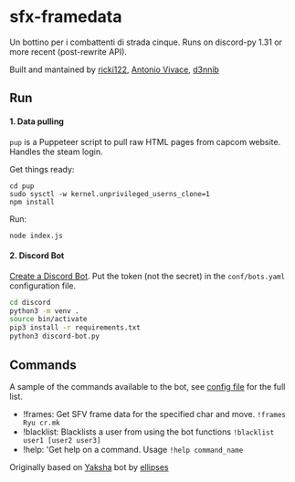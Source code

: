 # sfx-framedata

Un bottino per i combattenti di strada cinque. Runs on discord-py 1.31 or more recent (post-rewrite API).

Built and mantained by [ricki122](https://twitter.com/ricki122), [Antonio Vivace](https://twitter.com/avivace4), [d3nnib](https://twitter.com/dennibevilacqua)


## Run

#### 1. Data pulling

`pup` is a Puppeteer script to pull raw HTML pages from capcom website. Handles the steam login.

Get things ready:

```
cd pup
sudo sysctl -w kernel.unprivileged_userns_clone=1
npm install
```

Run:

```
node index.js
```

#### 2. Discord Bot

[Create a Discord Bot](https://discordpy.readthedocs.io/en/latest/discord.html). Put the token (not the secret) in the `conf/bots.yaml` configuration file.

```bash
cd discord
python3 -m venv .
source bin/activate
pip3 install -r requirements.txt
python3 discord-bot.py
```


## Commands

A sample of the commands available to the bot, see [config file](conf/bots.yaml) for the full list. 

* !frames: 
    Get SFV frame data for the specified char and move. ```!frames Ryu cr.mk```
* !blacklist: Blacklists a user from using the bot functions ```!blacklist user1 [user2 user3]```
* !help: 'Get help on a command. Usage ```!help command_name```

  

Originally based on [Yaksha](https://github.com/ellipses/Yaksha) bot by [ellipses](https://github.com/ellipses)
